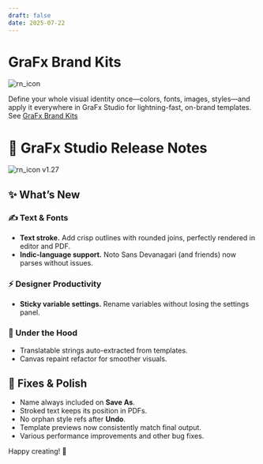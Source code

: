 ```yaml
---
draft: false
date: 2025-07-22
---
```


# GraFx Brand Kits

![rn_icon](/assets/icon-GraFx-Studio.svg)

Define your whole visual identity once—colors, fonts, images, styles—and apply it everywhere in GraFx Studio for lightning-fast, on-brand templates.  
See [GraFx Brand Kits](/GraFx-Brandkits/)

# 🎉 GraFx Studio Release Notes

![rn_icon](/assets/icon-GraFx-Studio.svg) <span class="version-label">v1.27</span>

## ✨ What’s New

### ✍️ Text & Fonts

* **Text stroke.** Add crisp outlines with rounded joins, perfectly rendered in editor and PDF.  
* **Indic-language support.** Noto Sans Devanagari (and friends) now parses without issues.

### ⚡ Designer Productivity

* **Sticky variable settings.** Rename variables without losing the settings panel.

### 🔧 Under the Hood

* Translatable strings auto-extracted from templates.  
* Canvas repaint refactor for smoother visuals.  

## 🐛 Fixes & Polish

* Name always included on **Save As**.  
* Stroked text keeps its position in PDFs.  
* No orphan style refs after **Undo**.  
* Template previews now consistently match final output.  
* Various performance improvements and other bug fixes.

Happy creating! 🎨
